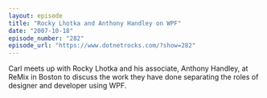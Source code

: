 ```yaml
---
layout: episode
title: "Rocky Lhotka and Anthony Handley on WPF"
date: "2007-10-18"
episode_number: "282"
episode_url: "https://www.dotnetrocks.com/?show=282"
---
```


Carl meets up with Rocky Lhotka and his associate, Anthony Handley, at ReMix in Boston to discuss the work they have done separating the roles of designer and developer using WPF.
